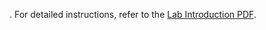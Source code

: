 . For detailed instructions, refer to the [Lab Introduction PDF](https://www.cse.iitb.ac.in/~mythili/os/labs).

